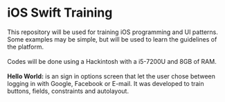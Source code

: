 # iOS Swift Training
This repository will be used for training iOS programming and UI patterns. Some examples may be simple, but will be used to learn the guidelines of the platform.
<br><br>
Codes will be done using a Hackintosh with a i5-7200U and 8GB of RAM.
<br><br>
**Hello World:** is an sign in options screen that let the user chose between logging in with Google, Facebook or E-mail. It was developed to train buttons, fields, constraints and autolayout.
